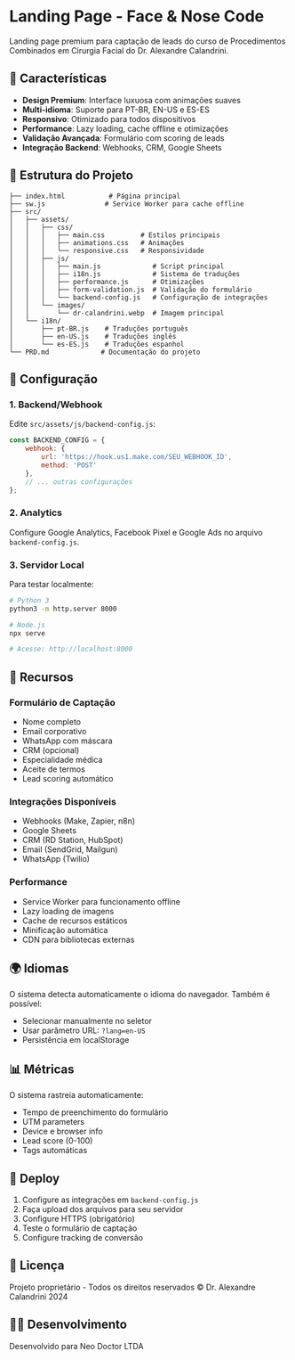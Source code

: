 # Landing Page - Face & Nose Code

Landing page premium para captação de leads do curso de Procedimentos Combinados em Cirurgia Facial do Dr. Alexandre Calandrini.

## 🚀 Características

- **Design Premium**: Interface luxuosa com animações suaves
- **Multi-idioma**: Suporte para PT-BR, EN-US e ES-ES
- **Responsivo**: Otimizado para todos dispositivos
- **Performance**: Lazy loading, cache offline e otimizações
- **Validação Avançada**: Formulário com scoring de leads
- **Integração Backend**: Webhooks, CRM, Google Sheets

## 📁 Estrutura do Projeto

```
├── index.html           # Página principal
├── sw.js               # Service Worker para cache offline
├── src/
│   ├── assets/
│   │   ├── css/
│   │   │   ├── main.css         # Estilos principais
│   │   │   ├── animations.css   # Animações
│   │   │   └── responsive.css   # Responsividade
│   │   ├── js/
│   │   │   ├── main.js             # Script principal
│   │   │   ├── i18n.js             # Sistema de traduções
│   │   │   ├── performance.js      # Otimizações
│   │   │   ├── form-validation.js  # Validação do formulário
│   │   │   └── backend-config.js   # Configuração de integrações
│   │   └── images/
│   │       └── dr-calandrini.webp  # Imagem principal
│   └── i18n/
│       ├── pt-BR.js    # Traduções português
│       ├── en-US.js    # Traduções inglês
│       └── es-ES.js    # Traduções espanhol
└── PRD.md             # Documentação do projeto
```

## 🔧 Configuração

### 1. Backend/Webhook

Edite `src/assets/js/backend-config.js`:

```javascript
const BACKEND_CONFIG = {
    webhook: {
        url: 'https://hook.us1.make.com/SEU_WEBHOOK_ID',
        method: 'POST'
    },
    // ... outras configurações
};
```

### 2. Analytics

Configure Google Analytics, Facebook Pixel e Google Ads no arquivo `backend-config.js`.

### 3. Servidor Local

Para testar localmente:

```bash
# Python 3
python3 -m http.server 8000

# Node.js
npx serve

# Acesse: http://localhost:8000
```

## 📱 Recursos

### Formulário de Captação
- Nome completo
- Email corporativo
- WhatsApp com máscara
- CRM (opcional)
- Especialidade médica
- Aceite de termos
- Lead scoring automático

### Integrações Disponíveis
- Webhooks (Make, Zapier, n8n)
- Google Sheets
- CRM (RD Station, HubSpot)
- Email (SendGrid, Mailgun)
- WhatsApp (Twilio)

### Performance
- Service Worker para funcionamento offline
- Lazy loading de imagens
- Cache de recursos estáticos
- Minificação automática
- CDN para bibliotecas externas

## 🌍 Idiomas

O sistema detecta automaticamente o idioma do navegador. Também é possível:
- Selecionar manualmente no seletor
- Usar parâmetro URL: `?lang=en-US`
- Persistência em localStorage

## 📊 Métricas

O sistema rastreia automaticamente:
- Tempo de preenchimento do formulário
- UTM parameters
- Device e browser info
- Lead score (0-100)
- Tags automáticas

## 🚀 Deploy

1. Configure as integrações em `backend-config.js`
2. Faça upload dos arquivos para seu servidor
3. Configure HTTPS (obrigatório)
4. Teste o formulário de captação
5. Configure tracking de conversão

## 📝 Licença

Projeto proprietário - Todos os direitos reservados © Dr. Alexandre Calandrini 2024

## 👨‍💻 Desenvolvimento

Desenvolvido para Neo Doctor LTDA
